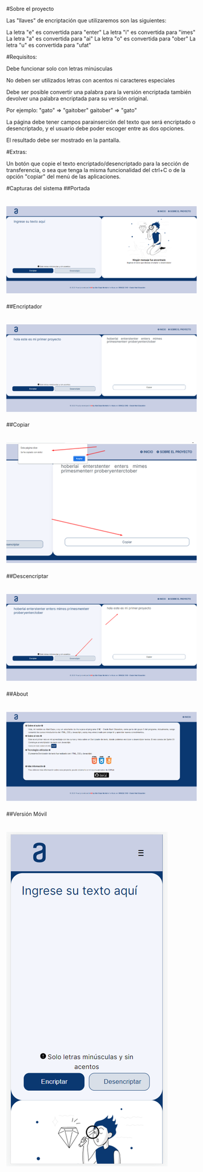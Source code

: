 #Sobre el proyecto

Las "llaves" de encriptación que utilizaremos son las siguientes:

La letra "e" es convertida para "enter"
La letra "i" es convertida para "imes"
La letra "a" es convertida para "ai"
La letra "o" es convertida para "ober"
La letra "u" es convertida para "ufat"

#Requisitos:

Debe funcionar solo con letras minúsculas

No deben ser utilizados letras con acentos ni caracteres especiales

Debe ser posible convertir una palabra para la versión encriptada también devolver una palabra encriptada para su versión original.

Por ejemplo:
"gato" => "gaitober"
gaitober" => "gato"

La página debe tener campos parainserción del texto que será encriptado o desencriptado, y el usuario debe poder escoger entre as dos opciones.

El resultado debe ser mostrado en la pantalla.

#Extras:

Un botón que copie el texto encriptado/desencriptado para la sección de transferencia, o sea que tenga la misma funcionalidad del ctrl+C o de la opción "copiar" del menú de las aplicaciones.

#Capturas del sistema
##Portada
# ![Inicio del sistema](https://raw.githubusercontent.com/AbelDM/Encriptador-de-Texto/main/capturas%20del%20sistema/01.png)

##Encriptador
# ![Encriptador](https://raw.githubusercontent.com/AbelDM/Encriptador-de-Texto/main/capturas%20del%20sistema/02%20encriptar.png)

##Copiar
# ![Copiar](https://raw.githubusercontent.com/AbelDM/Encriptador-de-Texto/main/capturas%20del%20sistema/03%20copiar.png)

##Descencriptar
# ![Desencriptar](https://raw.githubusercontent.com/AbelDM/Encriptador-de-Texto/main/capturas%20del%20sistema/03%20desencriptar.png)

##About
# ![About](https://raw.githubusercontent.com/AbelDM/Encriptador-de-Texto/main/capturas%20del%20sistema/04%20about%20section.png)

##Versión Móvil
# ![Responsive](https://raw.githubusercontent.com/AbelDM/Encriptador-de-Texto/main/capturas%20del%20sistema/05%20resposive%20mobile%2001.png)
